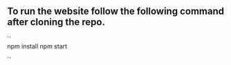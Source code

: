 ## To run the website follow the following command after cloning the repo. 

``  
npm install
npm start

``

